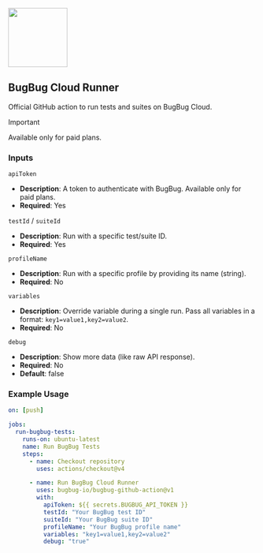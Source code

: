 <p align="left">
  <img src="https://app.bugbug.io/favicon/favicon-apple.png" width="120" />
</p>

## BugBug Cloud Runner
Official GitHub action to run tests and suites on BugBug Cloud.

> [!IMPORTANT]
> Available only for paid plans.

### Inputs

`apiToken`

- **Description**: A token to authenticate with BugBug. Available only for paid plans.
- **Required**: Yes

`testId` / `suiteId`

- **Description**: Run with a specific test/suite ID.
- **Required**: Yes

`profileName`

- **Description**: Run with a specific profile by providing its name (string).
- **Required**: No

`variables`

- **Description**: Override variable during a single run. Pass all variables in a format: `key1=value1,key2=value2`.
- **Required**: No

`debug`

- **Description**: Show more data (like raw API response).
- **Required**: No
- **Default**: false

### Example Usage

```yaml
on: [push]

jobs:
  run-bugbug-tests:
    runs-on: ubuntu-latest
    name: Run BugBug Tests
    steps:
      - name: Checkout repository
        uses: actions/checkout@v4

      - name: Run BugBug Cloud Runner
        uses: bugbug-io/bugbug-github-action@v1
        with:
          apiToken: ${{ secrets.BUGBUG_API_TOKEN }}
          testId: "Your BugBug test ID"
          suiteId: "Your BugBug suite ID"
          profileName: "Your BugBug profile name"
          variables: "key1=value1,key2=value2"
          debug: "true"
```